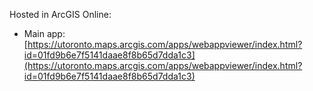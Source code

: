 
Hosted in ArcGIS Online:
- Main app: [https://utoronto.maps.arcgis.com/apps/webappviewer/index.html?id=01fd9b6e7f5141daae8f8b65d7dda1c3](https://utoronto.maps.arcgis.com/apps/webappviewer/index.html?id=01fd9b6e7f5141daae8f8b65d7dda1c3)

